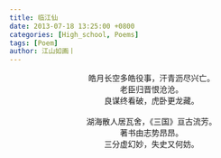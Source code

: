 ```yaml
---
title: 临江仙
date: 2013-07-18 13:25:00 +0800
categories: [High_school, Poems]
tags: [Poem]
author: 江山如画丨
---
```


<center>皓月长空多皓役事，汗青沥尽兴亡。</center>

<center>老臣归晋恨沧沧。</center>

<center>良谋终看破，虎卧更龙藏。</center>

<br/>

<center>湖海散人居瓦舍，《三国》亘古流芳。</center>

<center>著书由志势昂昂。</center>

<center>三分虚幻妙，失史又何妨。</center>